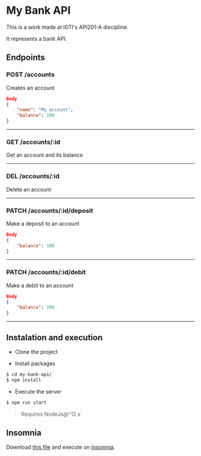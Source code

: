 # My Bank API

This is a work made at IGTI's API201-A discipline.

It represents a bank API.



## Endpoints


### POST /accounts

Creates an account

```json
Body
{
	"name": "My account",
	"balance": 100
}
```

---

### GET /accounts/:id

Get an account and its balance

---

### DEL /accounts/:id

Delete an account

---

### PATCH /accounts/:id/deposit

Make a deposit to an account

```json
Body
{
	"balance": 100
}
```
---


### PATCH /accounts/:id/debit

Make a debit to an account

```json
Body
{
	"balance": 100
}
```
---

## Instalation and execution

* Clone the project

* Install packages
```bash
$ cd my-bank-api/
$ npm install
```
* Execute the server
```bash
$ npm run start
```

> Requires NodeJs@^12.x

## Insomnia 

Download [this file](/Insomnia_2020-04-29.json) and execute on [Insomnia](https://insomnia.rest/).